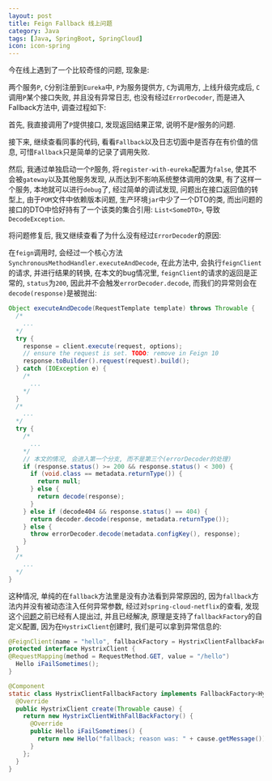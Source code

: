 ```yaml
---
layout: post
title: Feign Fallback 线上问题
category: Java
tags: [Java, SpringBoot, SpringCloud]
icon: icon-spring
---
```


今在线上遇到了一个比较奇怪的问题, 现象是:

两个服务`P`, `C`分别注册到`Eureka`中, `P`为服务提供方, `C`为调用方, 上线升级完成后, `C`调用`P`某个接口失败, 并且没有异常日志, 也没有经过`ErrorDecoder`, 而是进入Fallback方法中, 调查过程如下:

首先, 我直接调用了`P`提供接口, 发现返回结果正常, 说明不是`P`服务的问题.

接下来, 继续查看同事的代码, 看看`Fallback`以及日志切面中是否存在有价值的信息, 可惜`Fallback`只是简单的记录了调用失败.

然后, 我通过单独启动一个`P`服务, 将`register-with-eureka`配置为`false`, 使其不会被`gateway`以及其他服务发现, 从而达到不影响系统整体调用的效果, 有了这样一个服务, 本地就可以进行`debug`了, 经过简单的调试发现, 问题出在接口返回值的转型上, 由于`POM`文件中依赖版本问题, 生产环境`jar`中少了一个DTO的类, 而出问题的接口的DTO中恰好持有了一个该类的集合引用: `List<SomeDTO>`, 导致`DecodeException`.

将问题修复后, 我又继续查看了为什么没有经过`ErrorDecoder`的原因:

在`feign`调用时, 会经过一个核心方法`SynchronousMethodHandler.executeAndDecode`, 在此方法中, 会执行`feignClient`的请求, 并进行结果的转换, 在本文的bug情况里, `feignClient`的请求的返回是正常的, `status`为`200`, 因此并不会触发`errorDecoder.decode`, 而我们的异常则会在`decode(response)`是被抛出:

```java
Object executeAndDecode(RequestTemplate template) throws Throwable {
  /*
    ...
  */
  try {
    response = client.execute(request, options);
    // ensure the request is set. TODO: remove in Feign 10
    response.toBuilder().request(request).build();
  } catch (IOException e) {
    /*
      ...
    */
  }
  /*
    ...
  */
  try {
    /*
      ...
    */
    // 本文的情况, 会进入第一个分支, 而不是第三个(errorDecoder的处理)
    if (response.status() >= 200 && response.status() < 300) {
      if (void.class == metadata.returnType()) {
        return null;
      } else {
        return decode(response);
      }
    } else if (decode404 && response.status() == 404) {
      return decoder.decode(response, metadata.returnType());
    } else {
      throw errorDecoder.decode(metadata.configKey(), response);
    }
  }
  /*
    ...
  */
}
```

这种情况, 单纯的在`fallback`方法里是没有办法看到异常原因的, 因为`fallback`方法内并没有被动态注入任何异常参数, 经过对`spring-cloud-netflix`的查看, 发现这个[问题](https://github.com/spring-cloud/spring-cloud-netflix/issues/1117)之前已经有人提出过, 并且已经解决, 原理是支持了`fallbackFactory`的自定义配置, 因为在`HystrixClient`创建时, 我们是可以拿到异常信息的:

```java
@FeignClient(name = "hello", fallbackFactory = HystrixClientFallbackFactory.class)
protected interface HystrixClient {
@RequestMapping(method = RequestMethod.GET, value = "/hello")
  Hello iFailSometimes();
}

@Component
static class HystrixClientFallbackFactory implements FallbackFactory<HystrixClient> {
  @Override
  public HystrixClient create(Throwable cause) {
    return new HystrixClientWithFallBackFactory() {
      @Override
      public Hello iFailSometimes() {
        return new Hello("fallback; reason was: " + cause.getMessage());
      }
    };
  }
}
```